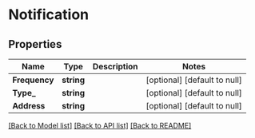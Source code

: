 # Notification

## Properties
Name | Type | Description | Notes
------------ | ------------- | ------------- | -------------
**Frequency** | **string** |  | [optional] [default to null]
**Type_** | **string** |  | [optional] [default to null]
**Address** | **string** |  | [optional] [default to null]

[[Back to Model list]](../README.md#documentation-for-models) [[Back to API list]](../README.md#documentation-for-api-endpoints) [[Back to README]](../README.md)


